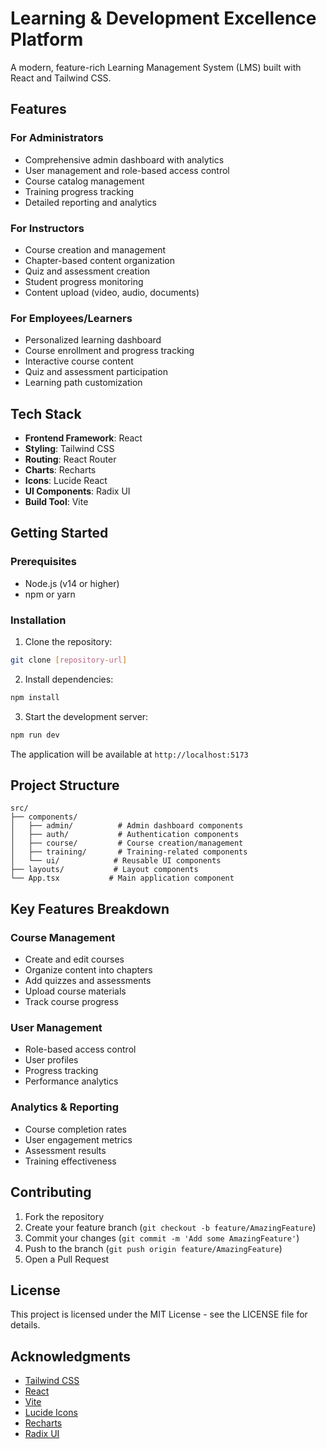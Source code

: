 # Learning & Development Excellence Platform

A modern, feature-rich Learning Management System (LMS) built with React and Tailwind CSS.

## Features

### For Administrators
- Comprehensive admin dashboard with analytics
- User management and role-based access control
- Course catalog management
- Training progress tracking
- Detailed reporting and analytics

### For Instructors
- Course creation and management
- Chapter-based content organization
- Quiz and assessment creation
- Student progress monitoring
- Content upload (video, audio, documents)

### For Employees/Learners
- Personalized learning dashboard
- Course enrollment and progress tracking
- Interactive course content
- Quiz and assessment participation
- Learning path customization

## Tech Stack

- **Frontend Framework**: React
- **Styling**: Tailwind CSS
- **Routing**: React Router
- **Charts**: Recharts
- **Icons**: Lucide React
- **UI Components**: Radix UI
- **Build Tool**: Vite

## Getting Started

### Prerequisites

- Node.js (v14 or higher)
- npm or yarn

### Installation

1. Clone the repository:
```bash
git clone [repository-url]
```

2. Install dependencies:
```bash
npm install
```

3. Start the development server:
```bash
npm run dev
```

The application will be available at `http://localhost:5173`

## Project Structure

```
src/
├── components/
│   ├── admin/          # Admin dashboard components
│   ├── auth/           # Authentication components
│   ├── course/         # Course creation/management
│   ├── training/       # Training-related components
│   └── ui/            # Reusable UI components
├── layouts/           # Layout components
└── App.tsx           # Main application component
```

## Key Features Breakdown

### Course Management
- Create and edit courses
- Organize content into chapters
- Add quizzes and assessments
- Upload course materials
- Track course progress

### User Management
- Role-based access control
- User profiles
- Progress tracking
- Performance analytics

### Analytics & Reporting
- Course completion rates
- User engagement metrics
- Assessment results
- Training effectiveness

## Contributing

1. Fork the repository
2. Create your feature branch (`git checkout -b feature/AmazingFeature`)
3. Commit your changes (`git commit -m 'Add some AmazingFeature'`)
4. Push to the branch (`git push origin feature/AmazingFeature`)
5. Open a Pull Request

## License

This project is licensed under the MIT License - see the LICENSE file for details.

## Acknowledgments

- [Tailwind CSS](https://tailwindcss.com)
- [React](https://reactjs.org)
- [Vite](https://vitejs.dev)
- [Lucide Icons](https://lucide.dev)
- [Recharts](https://recharts.org)
- [Radix UI](https://www.radix-ui.com)